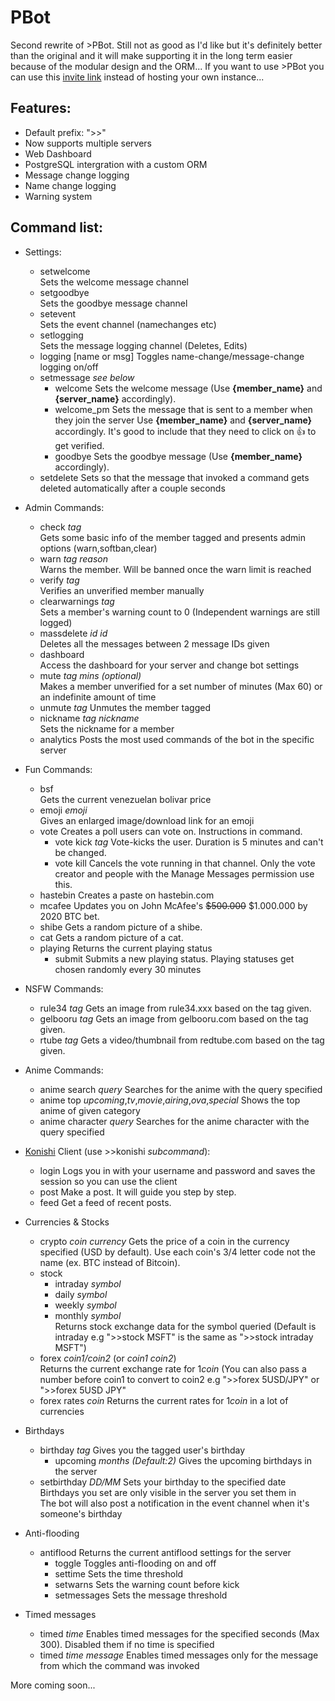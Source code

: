 # PBot
Second rewrite of >PBot. Still not as good as I'd like but it's definitely better than the original and it will make supporting it in the long term easier because of the modular design and the ORM...
If you want to use >PBot you can use this [invite link](https://discordapp.com/api/oauth2/authorize?client_id=381066546535202816&permissions=8&scope=bot) instead of hosting your own instance...

## Features:
- Default prefix: ">>"
- Now supports multiple servers
- Web Dashboard
- PostgreSQL intergration with a custom ORM
- Message change logging
- Name change logging
- Warning system


## Command list:
- Settings:
  - setwelcome  
  Sets the welcome message channel
  - setgoodbye  
  Sets the goodbye message channel
  - setevent  
  Sets the event channel (namechanges etc)
  - setlogging  
  Sets the message logging channel (Deletes, Edits)
  - logging [name or msg] 
  Toggles name-change/message-change logging on/off
  - setmessage *see below*
    - welcome
    Sets the welcome message (Use **{member_name}** and **{server_name}** accordingly).
    - welcome_pm
    Sets the message that is sent to a member when they join the server
    Use **{member_name}** and **{server_name}** accordingly. It's good to include that they need to click on :+1: to get verified.
    - goodbye
    Sets the goodbye message (Use **{member_name}** accordingly).
  - setdelete
  Sets so that the message that invoked a command gets deleted automatically after a couple seconds

- Admin Commands:
  - check *tag*  
  Gets some basic info of the member tagged and presents admin options (warn,softban,clear)
  - warn *tag* *reason*  
  Warns the member. Will be banned once the warn limit is reached
  - verify *tag*  
  Verifies an unverified member manually
  - clearwarnings *tag*  
  Sets a member's warning count to 0 (Independent warnings are still logged)
  - massdelete *id* *id*  
  Deletes all the messages between 2 message IDs given
  - dashboard  
  Access the dashboard for your server and change bot settings
  - mute *tag* *mins (optional)*  
  Makes a member unverified for a set number of minutes (Max 60) or an indefinite amount of time
  - unmute *tag*
  Unmutes the member tagged
  - nickname *tag* *nickname*  
  Sets the nickname for a member
  - analytics
  Posts the most used commands of the bot in the specific server

- Fun Commands:
  - bsf  
  Gets the current venezuelan bolivar price
  - emoji *emoji*  
  Gives an enlarged image/download link for an emoji
  - vote
  Creates a poll users can vote on. Instructions in command.
    - vote kick *tag* Vote-kicks the user. Duration is 5 minutes and can't be changed.
    - vote kill Cancels the vote running in that channel. Only the vote creator and people with the Manage Messages permission use this.
  - hastebin
  Creates a paste on hastebin.com
  - mcafee
  Updates you on John McAfee's ~~$500.000~~ $1.000.000 by 2020 BTC bet.
  - shibe
  Gets a random picture of a shibe.
  - cat
  Gets a random picture of a cat.
  - playing Returns the current playing status
    - submit Submits a new playing status. Playing statuses get chosen randomly every 30 minutes
  
- NSFW Commands:
  - rule34 *tag*
  Gets an image from rule34.xxx based on the tag given.
  - gelbooru *tag*
  Gets an image from gelbooru.com based on the tag given.
  - rtube *tag*
  Gets a video/thumbnail from redtube.com based on the tag given.

- Anime Commands:
  - anime search *query* Searches for the anime with the query specified
  - anime top *upcoming*,*tv*,*movie*,*airing*,*ova*,*special* Shows the top anime of given category
  - anime character *query* Searches for the anime character with the query specified
  
- [Konishi](https://github.com/konishi-project) Client (use >>konishi *subcommand*):
  - login Logs you in with your username and password and saves the session so you can use the client
  - post Make a post. It will guide you step by step.
  - feed Get a feed of recent posts.
  
- Currencies & Stocks
  - crypto *coin* *currency*
  Gets the price of a coin in the currency specified (USD by default). Use each coin's 3/4 letter code not the name (ex. BTC instead of Bitcoin).
  - stock
    - intraday *symbol*
    - daily *symbol*
    - weekly *symbol*
    - monthly *symbol*
     </br>Returns stock exchange data for the symbol queried (Default is intraday e.g ">>stock MSFT" is the same as ">>stock intraday MSFT")
  - forex *coin1/coin2* (or *coin1* *coin2*)</br>Returns the current exchange rate for 1*coin* (You can also pass a number before coin1 to convert to coin2 e.g ">>forex 5USD/JPY" or ">>forex 5USD JPY"
  - forex rates *coin* Returns the current rates for 1*coin* in a lot of currencies

- Birthdays
  - birthday *tag* Gives you the tagged user's birthday
    - upcoming *months (Default:2)* Gives the upcoming birthdays in the server
  - setbirthday *DD/MM* Sets your birthday to the specified date
  </br>Birthdays you set are only visible in the server you set them in
  </br>The bot will also post a notification in the event channel when it's someone's birthday

- Anti-flooding
  - antiflood Returns the current antiflood settings for the server
    - toggle Toggles anti-flooding on and off
    - settime Sets the time threshold
    - setwarns Sets the warning count before kick
    - setmessages Sets the message threshold
    
- Timed messages
  - timed *time* Enables timed messages for the specified seconds (Max 300). Disabled them if no time is specified
  - timed *time* *message* Enables timed messages only for the message from which the command was invoked

More coming soon...
